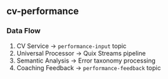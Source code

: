 ## cv-performance

### Data Flow

1. CV Service → `performance-input` topic
2. Universal Processor → Quix Streams pipeline
3. Semantic Analysis → Error taxonomy processing
4. Coaching Feedback → `performance-feedback` topic
